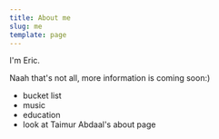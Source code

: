 ```yaml
---
title: About me
slug: me
template: page
---
```


I'm Eric. 


Naah that's not all, more information is coming soon:)

- bucket list
- music
- education
- look at Taimur Abdaal's about page
